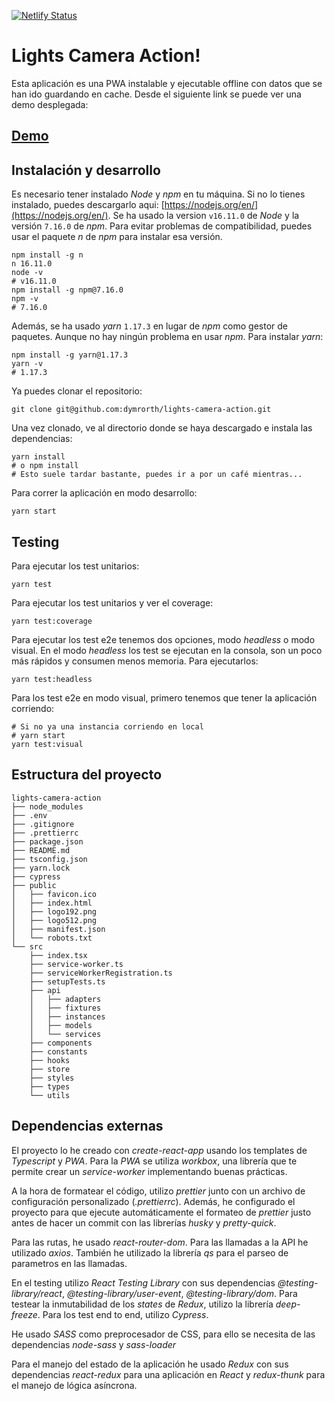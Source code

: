 [![Netlify Status](https://api.netlify.com/api/v1/badges/1167cfd4-c37c-4c97-a78e-db6ca96a4610/deploy-status)](https://app.netlify.com/sites/gallant-swirles-f01a6b/deploys)

# Lights Camera Action!

Esta aplicación es una PWA instalable y ejecutable offline con datos que se han ido guardando en cache. Desde el siguiente link se puede ver una demo desplegada:

## [Demo](https://gallant-swirles-f01a6b.netlify.app)
## Instalación y desarrollo

Es necesario tener instalado _Node_ y _npm_ en tu máquina. Si no lo tienes instalado, puedes descargarlo aqui: [https://nodejs.org/en/](https://nodejs.org/en/).
Se ha usado la version `v16.11.0` de _Node_ y la versión `7.16.0` de _npm_. Para evitar problemas de compatibilidad, puedes usar el paquete _n_ de _npm_ para instalar esa versión.

```shell
npm install -g n
n 16.11.0
node -v
# v16.11.0
npm install -g npm@7.16.0
npm -v
# 7.16.0
```

Además, se ha usado _yarn_ `1.17.3` en lugar de _npm_ como gestor de paquetes. Aunque no hay ningún problema en usar _npm_. Para instalar _yarn_:

```shell
npm install -g yarn@1.17.3
yarn -v
# 1.17.3
```

Ya puedes clonar el repositorio:

```shell
git clone git@github.com:dymrorth/lights-camera-action.git
```

Una vez clonado, ve al directorio donde se haya descargado e instala las dependencias:

```shell
yarn install
# o npm install
# Esto suele tardar bastante, puedes ir a por un café mientras...
```

Para correr la aplicación en modo desarrollo:
```shell
yarn start
```

## Testing

Para ejecutar los test unitarios:
```
yarn test
```

Para ejecutar los test unitarios y ver el coverage:
```
yarn test:coverage
```

Para ejecutar los test e2e tenemos dos opciones, modo _headless_ o modo visual.
En el modo _headless_ los test se ejecutan en la consola, son un poco más rápidos y consumen menos memoria. Para ejecutarlos:
```
yarn test:headless
```

Para los test e2e en modo visual, primero tenemos que tener la aplicación corriendo:
```
# Si no ya una instancia corriendo en local
# yarn start
yarn test:visual
```



## Estructura del proyecto

```
lights-camera-action
├── node_modules
├── .env
├── .gitignore
├── .prettierrc
├── package.json
├── README.md
├── tsconfig.json
├── yarn.lock
├── cypress
├── public
│   ├── favicon.ico
│   ├── index.html
│   ├── logo192.png
│   ├── logo512.png
│   ├── manifest.json
│   └── robots.txt
└── src
    ├── index.tsx
    ├── service-worker.ts
    ├── serviceWorkerRegistration.ts
    ├── setupTests.ts
    ├── api
    │   ├── adapters
    │   ├── fixtures
    │   ├── instances
    │   ├── models
    │   └── services
    ├── components
    ├── constants
    ├── hooks
    ├── store
    ├── styles
    ├── types
    └── utils
```

## Dependencias externas

El proyecto lo he creado con _create-react-app_ usando los templates de *Typescript* y *PWA*. Para la *PWA* se utiliza _workbox_, una librería que te permite crear un _service-worker_ implementando buenas prácticas.

A la hora de formatear el código, utilizo _prettier_ junto con un archivo de configuración personalizado (_.prettierrc_). Además, he configurado el proyecto para que ejecute automáticamente el formateo de _prettier_ justo antes de hacer un commit con las librerías _husky_ y _pretty-quick_.

Para las rutas, he usado _react-router-dom_.
Para las llamadas a la API he utilizado _axios_. También he utilizado la librería _qs_ para el parseo de parametros en las llamadas.

En el testing utilizo *React Testing Library* con sus dependencias _@testing-library/react_, _@testing-library/user-event_, _@testing-library/dom_. Para testear la inmutabilidad de los _states_ de *Redux*, utilizo la librería _deep-freeze_.
Para los test end to end, utilizo *Cypress*.

He usado *SASS* como preprocesador de CSS, para ello se necesita de las dependencias _node-sass_ y _sass-loader_
 
Para el manejo del estado de la aplicación he usado *Redux* con sus dependencias _react-redux_ para una aplicación en *React* y _redux-thunk_ para el manejo de lógica asíncrona.
